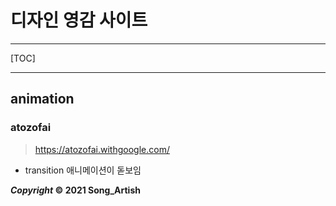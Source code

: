 # 디자인 영감 사이트

---

[TOC]

---



## animation

### atozofai

>https://atozofai.withgoogle.com/

- transition 애니메이션이 돋보임



***Copyright* © 2021 Song_Artish**